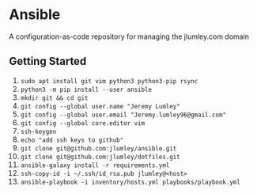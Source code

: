 # Ansible

A configuration-as-code repository for managing the jlumley.com domain 


## Getting Started

1. `sudo apt install git vim python3 python3-pip rsync`
2. `python3 -m pip install --user ansible`
3. `mkdir git && cd git`
4. `git config --global user.name "Jeremy Lumley"`
5. `git config --global user.email "Jeremy.lumley96@gmail.com"`
6. `git config --global core.editor vim`
7. `ssh-keygen`
8. `echo "add ssh keys to github"`
4. `git clone git@github.com:jlumley/ansible.git`
5. `git clone git@github.com:jlumley/dotfiles.git`
5. `ansible-galaxy install -r requirements.yml`
6. `ssh-copy-id -i ~/.ssh/id_rsa.pub jlumley@<host>`
7. `ansible-playbook -i inventory/hosts.yml playbooks/playbook.yml`
